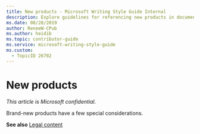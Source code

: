 ```yaml
---
title: New products - Microsoft Writing Style Guide Internal
description: Explore guidelines for referencing new products in documentation, including name development, product previews, code names, and system requirements. 
ms.date: 08/28/2019
author: ReneeW-CPub
ms.author: heidib
ms.topic: contributor-guide
ms.service: microsoft-writing-style-guide
ms.custom:
  - TopicID 26702
---
```



# New products

*This article is Microsoft confidential.*

Brand-new products have a few special considerations.

**See also** [Legal content](~/legal-content/legal-content.md)  
